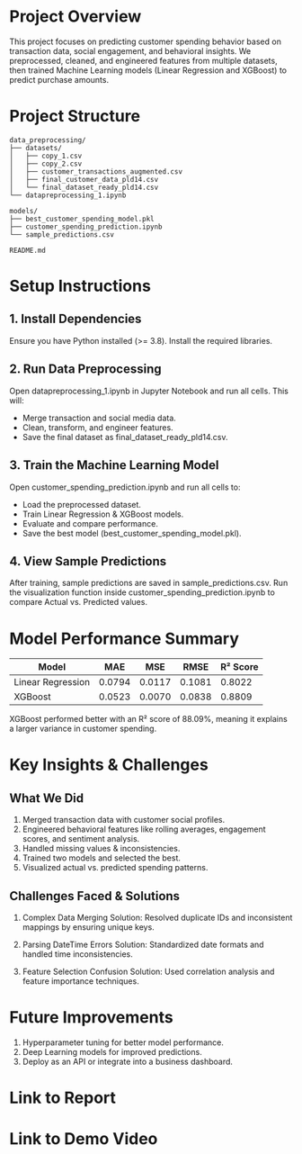 # Project Overview
This project focuses on predicting customer spending behavior based on transaction data, social engagement, and behavioral insights. We preprocessed, cleaned, and engineered features from multiple datasets, then trained Machine Learning models (Linear Regression and XGBoost) to predict purchase amounts.


# Project Structure
```
data_preprocessing/
├── datasets/
│   ├── copy_1.csv
│   ├── copy_2.csv
│   ├── customer_transactions_augmented.csv
│   ├── final_customer_data_pld14.csv
│   └── final_dataset_ready_pld14.csv
└── datapreprocessing_1.ipynb

models/
├── best_customer_spending_model.pkl
├── customer_spending_prediction.ipynb
└── sample_predictions.csv

README.md
```


# Setup Instructions

## 1. Install Dependencies
Ensure you have Python installed (>= 3.8). Install the required libraries.

## 2. Run Data Preprocessing
Open datapreprocessing_1.ipynb in Jupyter Notebook and run all cells. This will:
 - Merge transaction and social media data.
 - Clean, transform, and engineer features.
 - Save the final dataset as final_dataset_ready_pld14.csv.

## 3. Train the Machine Learning Model
Open customer_spending_prediction.ipynb and run all cells to:
 -  Load the preprocessed dataset.
 -  Train Linear Regression & XGBoost models.
 - Evaluate and compare performance.
 - Save the best model (best_customer_spending_model.pkl).

## 4. View Sample Predictions
After training, sample predictions are saved in sample_predictions.csv.
Run the visualization function inside customer_spending_prediction.ipynb to compare Actual vs. Predicted values.


# Model Performance Summary
| Model               | MAE   | MSE   | RMSE  | R² Score |
|---------------------|-------|-------|-------|----------|
| Linear Regression   | 0.0794| 0.0117| 0.1081| 0.8022   |
| XGBoost             | 0.0523| 0.0070| 0.0838| 0.8809   |

XGBoost performed better with an R² score of 88.09%, meaning it explains a larger variance in customer spending.


# Key Insights & Challenges

## What We Did
1. Merged transaction data with customer social profiles.
2. Engineered behavioral features like rolling averages, engagement scores, and sentiment analysis.
3. Handled missing values & inconsistencies.
4. Trained two models and selected the best.
5. Visualized actual vs. predicted spending patterns.

## Challenges Faced & Solutions
1. Complex Data Merging
Solution: Resolved duplicate IDs and inconsistent mappings by ensuring unique keys.

2. Parsing DateTime Errors
Solution: Standardized date formats and handled time inconsistencies.

3. Feature Selection Confusion
Solution: Used correlation analysis and feature importance techniques.


# Future Improvements
1. Hyperparameter tuning for better model performance.
2. Deep Learning models for improved predictions.
3. Deploy as an API or integrate into a business dashboard.


# Link to Report

# Link to Demo Video

